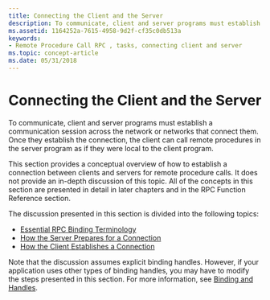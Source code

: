 ```yaml
---
title: Connecting the Client and the Server
description: To communicate, client and server programs must establish a communication session across the network or networks that connect them.
ms.assetid: 1164252a-7615-4958-9d2f-cf35c0db513a
keywords:
- Remote Procedure Call RPC , tasks, connecting client and server
ms.topic: concept-article
ms.date: 05/31/2018
---
```


# Connecting the Client and the Server

To communicate, client and server programs must establish a communication session across the network or networks that connect them. Once they establish the connection, the client can call remote procedures in the server program as if they were local to the client program.

This section provides a conceptual overview of how to establish a connection between clients and servers for remote procedure calls. It does not provide an in-depth discussion of this topic. All of the concepts in this section are presented in detail in later chapters and in the RPC Function Reference section.

The discussion presented in this section is divided into the following topics:

-   [Essential RPC Binding Terminology](essential-rpc-binding-terminology.md)
-   [How the Server Prepares for a Connection](how-the-server-prepares-for-a-connection.md)
-   [How the Client Establishes a Connection](how-the-client-establishes-a-connection.md)

Note that the discussion assumes explicit binding handles. However, if your application uses other types of binding handles, you may have to modify the steps presented in this section. For more information, see [Binding and Handles](binding-and-handles.md).

 

 




